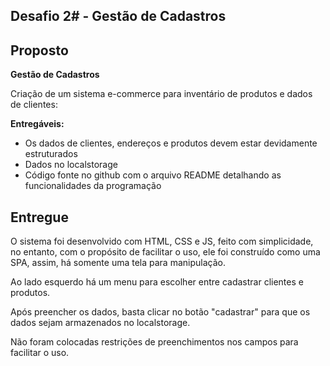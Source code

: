 ## Desafio 2# - Gestão de Cadastros



## Proposto

**Gestão de Cadastros**

Criação de um sistema e-commerce para inventário de produtos e dados de clientes:

**Entregáveis:**

- Os dados de clientes, endereços e produtos devem estar devidamente estruturados
- Dados no localstorage
- Código fonte no github com o arquivo README detalhando as funcionalidades da programação



## Entregue 

O sistema foi desenvolvido com HTML, CSS e JS, feito com simplicidade, no entanto, com o propósito de facilitar o uso, ele foi construído como uma SPA, assim, há somente uma tela para manipulação.

Ao lado esquerdo há um menu para escolher entre cadastrar clientes e produtos.

Após preencher os dados, basta clicar no botão "cadastrar" para que os dados sejam armazenados no localstorage.

Não foram colocadas restrições de preenchimentos nos campos para facilitar o uso.











